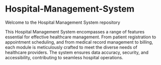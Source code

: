 # Hospital-Management-System
Welcome to the Hospital Management System repository

This Hospital Management System encompasses a range of features essential for effective healthcare management. From patient registration to appointment scheduling, and from medical record management to billing, each module is meticulously crafted to meet the diverse needs of healthcare providers. 
The system ensures data accuracy, security, and accessibility, contributing to seamless hospital operations.
